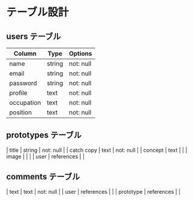 # テーブル設計

## users テーブル

| Column             | Type   | Options     |
| ------------------ | ------ | ----------- |
| name               | string | not: null   |
| email              | string | not: null   |
| password           | string | not: null   |
| profile            | text   | not: null   |
| occupation         | text   | not: null   |
| position           | text   | not: null   |


## prototypes テーブル

| title      | string     | not: null |
| catch copy | text       | not: null |
| concept    | text       |           |
| image      |            |           |
| user       | references |           |

## comments テーブル

| text      | text       | not: null |
| user      | references |           |
| prototype | references |           |



